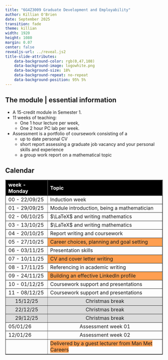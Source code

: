 ```yaml
---
title: "6G4Z3009 Graduate Development and Employability"
author: Killian O'Brien
date: September 2025
transition: fade
theme: killian
width: 1920
height: 1080
margin: 0.07
center: false
revealjs-url: ../reveal.js2
title-slide-attributes:
    data-background-color: rgb(0,47,108)	
    data-background-image: logowhite.png
    data-background-size: 18%
    data-background-repeat: no-repeat
    data-background-position: 95% 5%	
---
```


## The module | essential information

* A 15-credit module in Semester 1.
* 11 weeks of teaching:
    - One 1 hour lecture per week,
    - One 2 hour PC lab per week.
* Assessment is a portfolio of coursework consisting of a 
	- up to date personal CV
	- short report assessing a graduate job vacancy and your personal skills and experience
	- a group work report on a mathematical topic

<!-- ## The module | Teaching and Syllabus -->




## Calendar

<table  border="1" cellpadding="3" cellspacing="0" width="80%">
  <tr>
			<th align="left" style="background-color: rgb(0, 0, 0);"><span style="color:#ffffff;">week - Monday</span></th>
			<th align="left" style="background-color: rgb(0, 0, 0);"><span style="color:#ffffff;">Topic</span></th>
  </tr>
  <tr>
    <td>00 - 22/09/25</td>
    <td>Induction week</td>
  </tr>
  <tr>
    <td>01 - 29/09/25</td>
    <td>Module introduction, being a mathematician</td>
  </tr>
  <tr>
    <td>02 - 06/10/25</td>
    <td>$\LaTeX$ and writing mathematics</td>
  </tr>
  <tr>
    <td>03 - 13/10/25</td>
    <td>$\LaTeX$ and writing mathematics</td>
  </tr>
  <tr>
    <td>04 - 20/10/25</td>
    <td>Report writing and coursework</td>
  </tr>
  <tr>
    <td>05 - 27/10/25</td>
    <td style="background-color: rgba(255, 145, 56, 0.87);">Career choices, planning and goal setting</td>
  </tr>
  <tr>
    <td>06 - 03/11/25</td>
    <td>Presentation skills</td>
  </tr>
  <tr>
    <td>07 - 10/11/25</td>
    <td style="background-color: rgba(255, 145, 56, 0.87);">CV and cover letter writing</td>
  </tr>
  <tr>
    <td>08 - 17/11/25</td>
    <td>Referencing in academic writing</td>
  </tr>
  <tr>
    <td>09 - 24/11/25</td>
    <td style="background-color: rgba(255, 145, 56, 0.87);">Building an effective LinkedIn profile</td>
  </tr>
  <tr>
    <td>10 - 01/12/25</td>
    <td>Coursework support and presentations</td>
  </tr>
  <tr>
    <td>11 - 08/12/25</td>
    <td>Coursework support and presentations</td>
  </tr>
  <tr>
    <td  style="background-color: rgb(221, 221, 221); text-align: center;">15/12/25</td>
    <td  style="background-color: rgb(221, 221, 221); text-align: center;">Christmas break</td>
  </tr>
  <tr>
    <td  style="background-color: rgb(221, 221, 221); text-align: center;">22/12/25</td>
    <td  style="background-color: rgb(221, 221, 221); text-align: center;">Christmas break</td>
  </tr>
  <tr>
    <td  style="background-color: rgb(221, 221, 221); text-align: center;">29/12/25</td>
    <td  style="background-color: rgb(221, 221, 221); text-align: center;">Christmas break</td>
  </tr>
    <tr>
    <td >05/01/26</td>
    <td style="text-align: center;">Assessment week 01</td>
  </tr>
    <tr>
    <td>12/01/26</td>
    <td style="text-align: center;">Assessment week 02</td>
  </tr>
  <tr>
  <td></td>
  <td><span style="background-color: rgba(255, 145, 56, 0.87);">Delivered by a guest lecturer from Man Met Careers</span></td>
  </tr>
</table>

